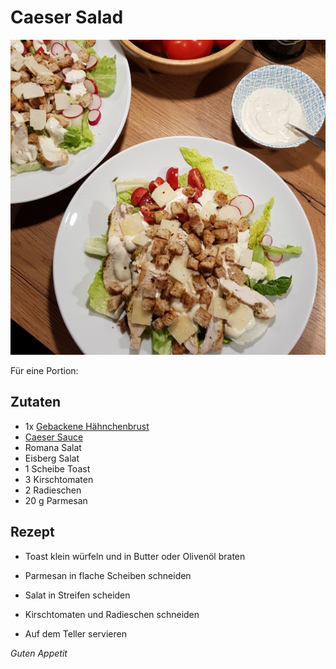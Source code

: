 # Caeser Salad

![img](imgs/Caeser_Salad.jpg)

Für eine Portion:

## Zutaten
- 1x [Gebackene Hähnchenbrust](Gebackene_Haehnchenbrust.md)
- [Caeser Sauce](Caeser_Sauce.md)
- Romana Salat
- Eisberg Salat
- 1 Scheibe Toast
- 3 Kirschtomaten
- 2 Radieschen
- 20 g Parmesan

## Rezept
- Toast klein würfeln und in Butter oder Olivenöl braten

- Parmesan in flache Scheiben schneiden

- Salat in Streifen scheiden

- Kirschtomaten und Radieschen schneiden

- Auf dem Teller servieren

*Guten Appetit*
